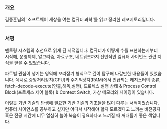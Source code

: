 ### 개요

김종훈님의 '소프트웨어 세상을 여는 컴퓨터 과학'를 읽고 정리한 레포지토리입니다.

---

### 서평

멘토링 시스템의 추천으로 읽게 된 서적입니다. 컴퓨터가 어떻게 수를 표현하는지부터 시작해, 운영체제, 알고리즘, 자료구조, 네트워크까지 전반적인 컴퓨터 사이언스 관련 지식을 얻을 수 있었습니다. 

파트별 관심이 생기는 영역에 꼬리잡기 형식으로 깊이 탐구해 나갈만한 내용들이 있었습니다. 예시로 중앙처리장치(CPU)와 주기억장치(RAM)에서 언급되는 레지스터의 종류, fetch-decode-execute(인출,해독,실행), 프로세스 실행 상태 &  Process Control Block(프로세스 제어 블록) & Context Switch, 가상 메모리와 페이징이 있습니다.

이렇듯 기반 기술의 탄생에 필요한 기반 기술의 기초들을 많이 다루는 서적이었습니다. 컴퓨터 사이언스를 공부하고 싶지만 어디서 시작해야 할지 모르겠다고 느끼는 비전공자 혹은 전공 시간에 너무 열심히 놀아 복습이 필요하다고 느껴질 때 꺼내들기 좋은 책입니다. 
